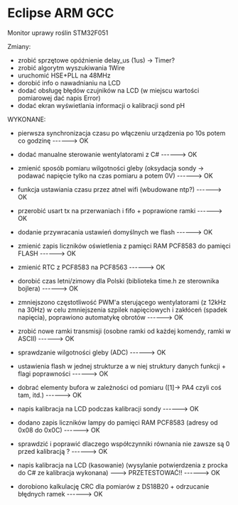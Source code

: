 # Eclipse ARM GCC 
Monitor uprawy roślin STM32F051


Zmiany:

- zrobić sprzętowe opóźnienie delay_us (1us) -> Timer?
- zrobić algorytm wyszukiwania 1Wire
- uruchomić HSE+PLL na 48MHz
- dorobić info o nawadnianiu na LCD
- dodać obsługę błędów czujników na LCD (w miejscu wartości pomiarowej dać napis Error)
- dodać ekran wyświetlania informacji o kalibracji sond pH

WYKONANE:

- pierwsza synchronizacja czasu po włączeniu urządzenia po 10s potem co godzinę ------> OK

- dodać manualne sterowanie wentylatorami z C# ------> OK

- zmienić sposób pomiaru wilgotności gleby (oksydacja sondy -> podawać napięcie tylko na czas pomiaru a potem 0V) ------> OK

- funkcja ustawiania czasu przez atnel wifi (wbudowane ntp?) ------> OK

- przerobić usart tx na przerwaniach i fifo + poprawione ramki ------> OK 

- dodanie przywracania ustawień domyślnych we flash ------> OK

- zmienić zapis liczników oświetlenia z pamięci RAM PCF8583 do pamięci FLASH ------> OK

- zmienić RTC z PCF8583 na PCF8563 ------> OK

- dorobić czas letni/zimowy dla Polski (biblioteka time.h ze sterownika bojlera) ------> OK

- zmniejszono częstotliwość PWM'a sterującego wentylatorami (z 12kHz na 30Hz) w 
  celu zmniejszenia szpilek napięciowych i zakłóceń (spadek napięcia), poprawiono automatykę obrotów ------> OK
  
- zrobić nowe ramki transmisji (osobne ramki od każdej komendy, ramki w ASCII) ------> OK

- sprawdzanie wilgotności gleby (ADC) ------> OK

- ustawienia flash w jednej strukturze a w niej struktury danych funkcji + flagi poprawności ------> OK

- dobrać elementy bufora w zależności od pomiaru ([1]-> PA4 czyli coś tam, itd.) ------> OK

- napis kalibracja na LCD podczas kalibracji sondy ------> OK

- dodano zapis liczników lampy do pamięci RAM PCF8583 (adresy od 0x08 do 0x0C) ------> OK

- sprawdzić i poprawić dlaczego współczynniki równania nie zawsze są 0 przed kalibracją ? ------> OK

- napis kalibracja na LCD (kasowanie) (wysylanie potwierdzenia z procka do C# ze kalibracja wykonana) ---> PRZETESTOWAĆ!! ------> OK

- dorobiono kalkulację CRC dla pomiarów z DS18B20 + odrzucanie błędnych ramek ------> OK